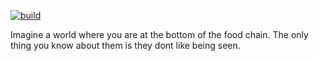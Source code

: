[![build](https://github.com/lever1209/pandora-core/actions/workflows/build.yml/badge.svg?branch=development-1.19.x)](https://github.com/lever1209/pandora-core/actions/workflows/build.yml)

Imagine a world where you are at the bottom of the food chain.
The only thing you know about them is they dont like being seen.